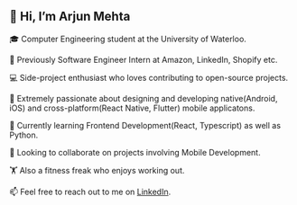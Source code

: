 ## 👋 Hi, I’m Arjun Mehta

🎓 Computer Engineering student at the University of Waterloo. 

🏢 Previously Software Engineer Intern at Amazon, LinkedIn, Shopify etc.

💻 Side-project enthusiast who loves contributing to open-source projects.

🚀 Extremely passionate about designing and developing native(Android, iOS) and cross-platform(React Native, Flutter) mobile applicatons.

🌱 Currently learning Frontend Development(React, Typescript) as well as Python.

💞️ Looking to collaborate on projects involving Mobile Development.

🏋️ Also a fitness freak who enjoys working out.

📫 Feel free to reach out to me on [LinkedIn](https://www.linkedin.com/in/arjunmehtaa).

<!---
arjunmehtaa/arjunmehtaa is a ✨ special ✨ repository because its `README.md` (this file) appears on your GitHub profile.
You can click the Preview link to take a look at your changes.
--->
